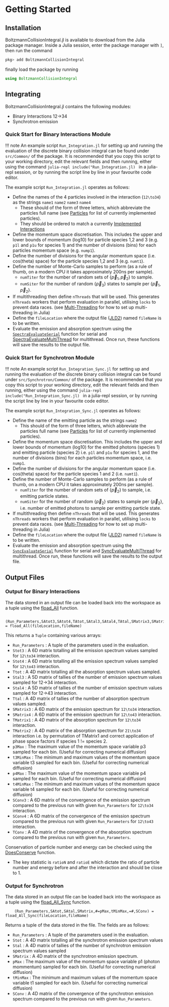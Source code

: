 # Getting Started

## Installation 
BoltzmannCollisionIntegral.jl is available to download from the Julia package manager. Inside a Julia session, enter the package manager with `]`, then run the command

```julia
pkg> add BoltzmannCollisionIntegral
```
finally load the package by running

```julia
using BoltzmannCollisionIntegral
```

## Integrating 
BoltzmannCollisionIntegral.jl contains the following modules:
- Binary Interactions 12->34
- Synchrotron emission    

### Quick Start for Binary Interactions Module

!!! note
    An example script `Run_Integration.jl` for setting up and running the evaluation of the discrete binary collision integral can be found under `src/Common/` of the package. It is recommended that you copy this script to your working directory, edit the relevant fields and then running, either using the command 
    ```julia-repl
    include("Run_Integration.jl)
    ```
    in a julia-repl session, or by running the script line by line in your favourite code editor.

The example script `Run_Integration.jl` operates as follows:
- Define the names of the 4 particles involved in the interaction (``12\to34``) as the strings `name1` `name2` `name3` `name4`
    - These should of the form of three letters, which abbreviate the particles full name (see [Particles](@ref) for list of currently implemented particles).
    - They should be ordered to match a currently [Implemented Interactions](@ref)
- Define the momentum space discretisation. This includes the upper and lower bounds of momentum (log10) for particle species 1,2 and 3 (e.g. `p1l` and `p1u` for species 1) and the number of divisions (bins) for each particles momentum space (e.g. `nump1`).
- Define the number of divisions for the angular momentum space (i.e. cos(theta) space) for the particle species 1,2 and 3 (e.g. `numt1`). 
- Define the number of Monte-Carlo samples to perform (as a rule of thumb, on a modern CPU it takes approximately 200ns per sample).
    - `numTiter` for the number of random sets of $\{\vec{p}_1,\vec{p}_2\}$ to sample. 
    - `numSiter` for the number of random $\{\vec{p}_3\}$ states to sample per $\{\vec{p}_1,\vec{p}_2\}$.
- If multithreading then define `nThreads` that will be used. This generates `nThreads` workers that perform evaluation in parallel, utilising `locks` to prevent data races. (see [Multi-Threading](https://docs.julialang.org/en/v1/manual/multi-threading/) for how to set up multi-threading in Julia)
- Define the `fileLocation` where the output file ([JLD2](https://github.com/JuliaIO/JLD2.jl)) named `fileName` is to be written.
- Evaluate the emission and absorption spectrum using the [`SpectraEvaluateSerial`](@ref) function for serial and [SpectraEvaluateMultiThread](@ref) for multithread. Once run, these functions will save the results to the output file.

### Quick Start for Synchrotron Module

!!! note
    An example script `Run_Integration_Sync.jl` for setting up and running the evaluation of the discrete binary collision integral can be found under `src/Synchrotron/Common/` of the package. It is recommended that you copy this script to your working directory, edit the relevant fields and then running, either using the command 
    ```julia-repl
    include("Run_Integration_Sync.jl)
    ```
    in a julia-repl session, or by running the script line by line in your favourite code editor.

The example script `Run_Integration_Sync.jl` operates as follows:
- Define the name of the emitting particle as the strings `name2`
    - This should of the form of three letters, which abbreviate the particles full name (see [Particles](@ref) for list of currently implemented particles).
- Define the momentum space discretisation. This includes the upper and lower bounds of momentum (log10) for the emitted photons (species 1) and emitting particle (species 2) i.e. `p1l` and `p1u` for species 1, and the number of divisions (bins) for each particles momentum space, i.e. `nump1`.
- Define the number of divisions for the angular momentum space (i.e. cos(theta) space) for the particle species 1 and 2 (i.e. `numt1`). 
- Define the number of Monte-Carlo samples to perform (as a rule of thumb, on a modern CPU it takes approximately 200ns per sample).
    - `numTiter` for the number of random sets of $\{\vec{p}_2\}$ to sample, i.e. emitting particle states. 
    - `numSiter` for the number of random $\{\vec{p}_2\}$ states to sample per $\{\vec{p}_2\}$, i.e. number of emitted photons to sample per emitting particle state.
- If multithreading then define `nThreads` that will be used. This generates `nThreads` workers that perform evaluation in parallel, utilising `locks` to prevent data races. (see [Multi-Threading](https://docs.julialang.org/en/v1/manual/multi-threading/) for how to set up multi-threading in Julia)
- Define the `fileLocation` where the output file ([JLD2](https://github.com/JuliaIO/JLD2.jl)) named `fileName` is to be written.
- Evaluate the emission and absorption spectrum using the [`SyncEvaluateSerial`](@ref) function for serial and [SyncEvaluateMultiThread](@ref) for multithread. Once run, these functions will save the results to the output file.


## Output Files

### Output for Binary Interactions
The data stored in an output file can be loaded back into the workspace as a tuple using the [fload_All](@ref) function.
        
```julia-repl
    (Run_Parameters,SAtot3,SAtot4,TAtot,SAtal3,SAtal4,TAtal,SMatrix3,SMatrix4,TMatrix1,TMatrix2,p3Max,p4Max,t3MinMax,t4MinMax,SConv3,SConv4,TConv) = fload_All(fileLocation,fileName)
```

This returns a `Tuple` containing various arrays:
- `Run_Parameters` : A tuple of the parameters used in the evaluation.
- `Stot3` : A 6D matrix totalling all the emission spectrum values sampled for ``12\to34`` interaction.
- `Stot4` : A 6D matrix totalling all the emission spectrum values sampled for ``12\to43`` interaction.
- `Ttot` : A 4D matrix totalling all the absorption spectrum values sampled.
- `Stal3` : A 5D matrix of tallies of the number of emission spectrum values sampled for 12->34 interaction.
- `Stal4` : A 5D matrix of tallies of the number of emission spectrum values sampled for 12->43 interaction.
- `Ttal` : A 4D matrix of tallies of the number of absorption spectrum values sampled.
- `SMatrix3` : A 6D matrix of the emission spectrum for ``12\to34`` interaction.
- `SMatrix4` : A 6D matrix of the emission spectrum for ``12\to43`` interaction.
- `TMatrix1` : A 4D matrix of the absorption spectrum for ``12\to34`` interaction.
- `TMatrix2` : A 4D matrix of the absorption spectrum for ``21\to34`` interaction i.e. by permutation of TMatrix1 and correct application of phase space factors if species 1 != species 2.
- `p3Max` : The maximum value of the momentum space variable p3 sampled for each bin. (Useful for correcting numerical diffusion)
- `t3MinMax` : The minimum and maximum values of the momentum space variable t3 sampled for each bin. (Useful for correcting numerical diffusion)
- `p4Max` : The maximum value of the momentum space variable p4 sampled for each bin. (Useful for correcting numerical diffusion)
- `t4MinMax` : The minimum and maximum values of the momentum space variable t4 sampled for each bin. (Useful for correcting numerical diffusion)
- `SConv3` : A 6D matrix of the convergence of the emission spectrum compared to the previous run with given `Run_Parameters` for ``12\to34`` interaction.
- `SConv4` : A 6D matrix of the convergence of the emission spectrum compared to the previous run with given `Run_Parameters` for ``12\to43`` interaction.
- `TConv` : A 4D matrix of the convergence of the absorption spectrum compared to the previous run with given `Run_Parameters`.

Conservation of particle number and energy can be checked using the [DoesConserve](@ref) function.
- The key statistic is `ratioN` and `ratioE` which dictate the ratio of particle number and energy before and after the interaction and should be close to 1.

### Output for Synchrotron
The data stored in an output file can be loaded back into the workspace as a tuple using the [fload_All_Sync](@ref) function.
        
```julia-repl
    (Run_Parameters,SAtot,SAtal,SMatrix,#=pMax,tMinMax,=#,SConv) = fload_All_Sync(fileLocation,fileName)
```

Returns a tuple of the data stored in the file. The fields are as follows:
- `Run_Parameters` : A tuple of the parameters used in the evaluation.
- `Stot` : A 4D matrix totalling all the synchrotron emission spectrum values
- `Stal` : A 4D matrix of tallies of the number of synchrotron emission spectrum values sampled
- `SMatrix` : A 4D matrix of the synchrotron emission spectrum.
- `pMax` : The maximum value of the momentum space variable p1 (photon mommentum) sampled for each bin. (Useful for correcting numerical diffusion)
- `tMinMax` : The minimum and maximum values of the momentum space variable t1 sampled for each bin. (Useful for correcting numerical diffusion)
- `SConv` : A 4D matrix of the convergence of the synchrotron emission spectrum compared to the previous run with given `Run_Parameters`.


